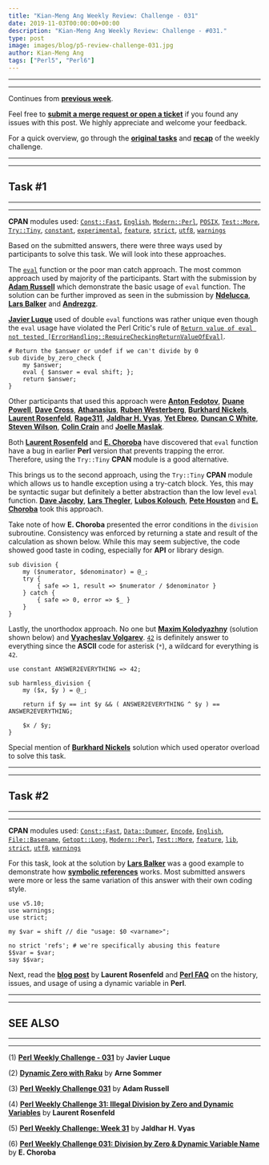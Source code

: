 ```yaml
---
title: "Kian-Meng Ang Weekly Review: Challenge - 031"
date: 2019-11-03T00:00:00+00:00
description: "Kian-Meng Ang Weekly Review: Challenge - #031."
type: post
image: images/blog/p5-review-challenge-031.jpg
author: Kian-Meng Ang
tags: ["Perl5", "Perl6"]
---
```

***
***
Continues from [**previous week**](/blog/review-challenge-030/).

Feel free to [**submit a merge request or open a ticket**](https://github.com/manwar/perlweeklychallenge) if you found any issues with this post. We highly appreciate and welcome your feedback.

For a quick overview, go through the [**original tasks**](/blog/perl-weekly-challenge-031/) and [**recap**](/blog/recap-challenge-031/) of the weekly challenge.

***
***
## Task #1
***
***

**CPAN** modules used: [`Const::Fast`](https://metacpan.org/pod/Const::Fast), [`English`](https://metacpan.org/pod/English), [`Modern::Perl`](https://metacpan.org/pod/Modern::Perl), [`POSIX`](https://metacpan.org/pod/POSIX), [`Test::More`](https://metacpan.org/pod/Test::More), [`Try::Tiny`](https://metacpan.org/pod/Try::Tiny), [`constant`](https://metacpan.org/pod/constant), [`experimental`](https://metacpan.org/pod/experimental), [`feature`](https://metacpan.org/pod/feature), [`strict`](https://metacpan.org/pod/strict), [`utf8`](https://metacpan.org/pod/utf8), [`warnings`](https://metacpan.org/pod/warnings)

Based on the submitted answers, there were three ways used by participants to solve this task. We will look into these approaches.

The [`eval`](https://perldoc.perl.org/functions/eval.html) function or the poor man catch approach. The most common approach used by majority of the participants. Start with the submission by [**Adam Russell**](https://github.com/manwar/perlweeklychallenge-club/blob/master/challenge-031/adam-russell/perl5/ch-1.pl) which demonstrate the basic usage of `eval` function. The solution can be further improved as seen in the submission by [**Ndelucca**](https://github.com/manwar/perlweeklychallenge-club/blob/master/challenge-031/ndelucca/perl5/ch-1.pl), [**Lars Balker**](https://github.com/manwar/perlweeklychallenge-club/blob/master/challenge-031/lars-balker/perl5/ch-1.pl) and [**Andrezgz**](https://github.com/manwar/perlweeklychallenge-club/blob/master/challenge-031/andrezgz/perl5/ch-1.pl).

[**Javier Luque**](https://github.com/manwar/perlweeklychallenge-club/blob/master/challenge-031/javier-luque/perl5/ch-1.pl) used of double `eval` functions was rather unique even though the `eval` usage have violated the Perl Critic's rule of [`Return value of eval not tested [ErrorHandling::RequireCheckingReturnValueOfEval]`](https://metacpan.org/pod/Perl::Critic::Policy::ErrorHandling::RequireCheckingReturnValueOfEval).

    # Return the $answer or undef if we can't divide by 0
    sub divide_by_zero_check {
        my $answer;
        eval { $answer = eval shift; };
        return $answer;
    }

Other participants that used this approach were [**Anton Fedotov**](https://github.com/manwar/perlweeklychallenge-club/blob/master/challenge-031/anton-fedotov/perl5/ch-1.pl), [**Duane Powell**](https://github.com/manwar/perlweeklychallenge-club/blob/master/challenge-031/duane-powell/perl5/ch-1.pl), [**Dave Cross**](https://github.com/manwar/perlweeklychallenge-club/blob/master/challenge-031/dave-cross/perl5/ch-1.pl), [**Athanasius**](https://github.com/manwar/perlweeklychallenge-club/blob/master/challenge-031/athanasius/perl5/ch-1.pl), [**Ruben Westerberg**](https://github.com/manwar/perlweeklychallenge-club/blob/master/challenge-031/ruben-westerberg/perl5/ch-1.pl), [**Burkhard Nickels**](https://github.com/manwar/perlweeklychallenge-club/blob/master/challenge-031/burkhard-nickels/perl5/ch-1.pl), [**Laurent Rosenfeld**](https://github.com/manwar/perlweeklychallenge-club/blob/master/challenge-031/laurent-rosenfeld/perl5/ch-1.pl), [**Rage311**](https://github.com/manwar/perlweeklychallenge-club/blob/master/challenge-031/rage311/perl5/ch-1.pl), [**Jaldhar H. Vyas**](https://github.com/manwar/perlweeklychallenge-club/blob/master/challenge-031/jaldhar-h-vyas/perl5/ch-1.pl), [**Yet Ebreo**](https://github.com/manwar/perlweeklychallenge-club/blob/master/challenge-031/yet-ebreo/perl5/ch-1.pl), [**Duncan C White**](https://github.com/manwar/perlweeklychallenge-club/blob/master/challenge-031/duncan-c-white/perl5/ch-1.pl), [**Steven Wilson**](https://github.com/manwar/perlweeklychallenge-club/blob/master/challenge-031/steven-wilson/perl5/ch-1.pl), [**Colin Crain**](https://github.com/manwar/perlweeklychallenge-club/blob/master/challenge-031/colin-crain/perl5/ch-1.pl) and [**Joelle Maslak**](https://github.com/manwar/perlweeklychallenge-club/blob/master/challenge-031/joelle-maslak/perl5/ch-1.pl).

Both [**Laurent Rosenfeld**](http://blogs.perl.org/users/laurent_r/2019/10/perl-weekly-challenge-31-illegal-division-by-zero-and-dynamic-variables.html) and [**E. Choroba**](http://blogs.perl.org/users/e_choroba/2019/10/perl-weekly-challenge-031-division-by-zero-dynamic-variable-name.html) have discovered that `eval` function have a bug in earlier **Perl** version that prevents trapping the error. Therefore, using the `Try::Tiny` **CPAN** module is a good alternative.

This brings us to the second approach, using the `Try::Tiny` **CPAN** module which allows us to handle exception using a try-catch block. Yes, this may be syntactic sugar but definitely a better abstraction than the low level `eval` function. [**Dave Jacoby**](https://github.com/manwar/perlweeklychallenge-club/blob/master/challenge-031/dave-jacoby/perl5/ch-1.pl), [**Lars Thegler**](https://github.com/manwar/perlweeklychallenge-club/blob/master/challenge-031/lars-thegler/perl5/ch-1.pl), [**Lubos Kolouch**](https://github.com/manwar/perlweeklychallenge-club/blob/master/challenge-031/lubos-kolouch/perl5/ch-1.pl), [**Pete Houston**](https://github.com/manwar/perlweeklychallenge-club/blob/master/challenge-031/pete-houston/perl5/ch-1.pl) and [**E. Choroba**](https://github.com/manwar/perlweeklychallenge-club/blob/master/challenge-031/e-choroba/perl5/ch-1.pl) took this approach.

Take note of how **E. Choroba** presented the error conditions in the `division` subroutine. Consistency was enforced by returning a state and result of the calculation as shown below. While this may seem subjective, the code showed good taste in coding, especially for **API** or library design.

    sub division {
        my ($numerator, $denominator) = @_;
        try {
            { safe => 1, result => $numerator / $denominator }
        } catch {
            { safe => 0, error => $_ }
        }
    }

Lastly, the unorthodox approach. No one but [**Maxim Kolodyazhny**](https://github.com/manwar/perlweeklychallenge-club/blob/master/challenge-031/maxim-kolodyazhny/perl5/ch-1.pl) (solution shown below) and [**Vyacheslav Volgarev**](https://github.com/manwar/perlweeklychallenge-club/blob/master/challenge-031/vyacheslav-volgarev/perl5/ch-1.pl). [`42`](https://en.wikipedia.org/wiki/42_(number)) is definitely answer to everything since the **ASCII** code for asterisk (`*`), a wildcard for everything is `42`.

    use constant ANSWER2EVERYTHING => 42;

    sub harmless_division {
        my ($x, $y ) = @_;

        return if $y == int $y && ( ANSWER2EVERYTHING ^ $y ) == ANSWER2EVERYTHING;

        $x / $y;
    }

Special mention of [**Burkhard Nickels**](https://github.com/manwar/perlweeklychallenge-club/blob/master/challenge-031/burkhard-nickels/perl5/Div.pm) solution which used operator overload to solve this task.

***
***
## Task #2
***
***

**CPAN** modules used: [`Const::Fast`](https://metacpan.org/pod/Const::Fast), [`Data::Dumper`](https://metacpan.org/pod/Data::Dumper), [`Encode`](https://metacpan.org/pod/Encode), [`English`](https://metacpan.org/pod/English), [`File::Basename`](https://metacpan.org/pod/File::Basename), [`Getopt::Long`](https://metacpan.org/pod/Getopt::Long), [`Modern::Perl`](https://metacpan.org/pod/Modern::Perl), [`Test::More`](https://metacpan.org/pod/Test::More), [`feature`](https://metacpan.org/pod/feature), [`lib`](https://metacpan.org/pod/lib), [`strict`](https://metacpan.org/pod/strict), [`utf8`](https://metacpan.org/pod/utf8), [`warnings`](https://metacpan.org/pod/warnings)

For this task, look at the solution by [**Lars Balker**](https://github.com/manwar/perlweeklychallenge-club/blob/master/challenge-031/lars-balker/perl5/ch-2.pl) was a good example to demonstrate how [**symbolic references**](https://perldoc.perl.org/perlref.html#Symbolic-references) works. Most submitted answers were more or less the same variation of this answer with their own coding style.

    use v5.10;
    use warnings;
    use strict;

    my $var = shift // die "usage: $0 <varname>";

    no strict 'refs'; # we're specifically abusing this feature
    $$var = $var;
    say $$var;

Next, read the [**blog post**](http://blogs.perl.org/users/laurent_r/2019/10/perl-weekly-challenge-31-illegal-division-by-zero-and-dynamic-variables.html) by **Laurent Rosenfeld** and [**Perl FAQ**](https://metacpan.org/pod/perlfaq7#How-can-I-use-a-variable-as-a-variable-name) on the history, issues, and usage of using a dynamic variable in **Perl**.

***
***
## SEE ALSO
***
***

(1) [**Perl Weekly Challenge - 031**](https://perlchallenges.wordpress.com/2019/10/24/perl-weekly-challenge-031/) by **Javier Luque**

(2) [**Dynamic Zero with Raku**](https://raku-musings.com/dynamic-zero.html) by **Arne Sommer**

(3) [**Perl Weekly Challenge 031**](https://adamcrussell.livejournal.com/10620.html) by **Adam Russell**

(4) [**Perl Weekly Challenge 31: Illegal Division by Zero and Dynamic Variables**](http://blogs.perl.org/users/laurent_r/2019/10/perl-weekly-challenge-31-illegal-division-by-zero-and-dynamic-variables.html) by **Laurent Rosenfeld**

(5) [**Perl Weekly Challenge: Week 31**](https://www.braincells.com/perl/2019/10/perl_weekly_challenge_week_31.html) by **Jaldhar H. Vyas**

(6) [**Perl Weekly Challenge 031: Division by Zero & Dynamic Variable Name**](http://blogs.perl.org/users/e_choroba/2019/10/perl-weekly-challenge-031-division-by-zero-dynamic-variable-name.html) by **E. Choroba**
